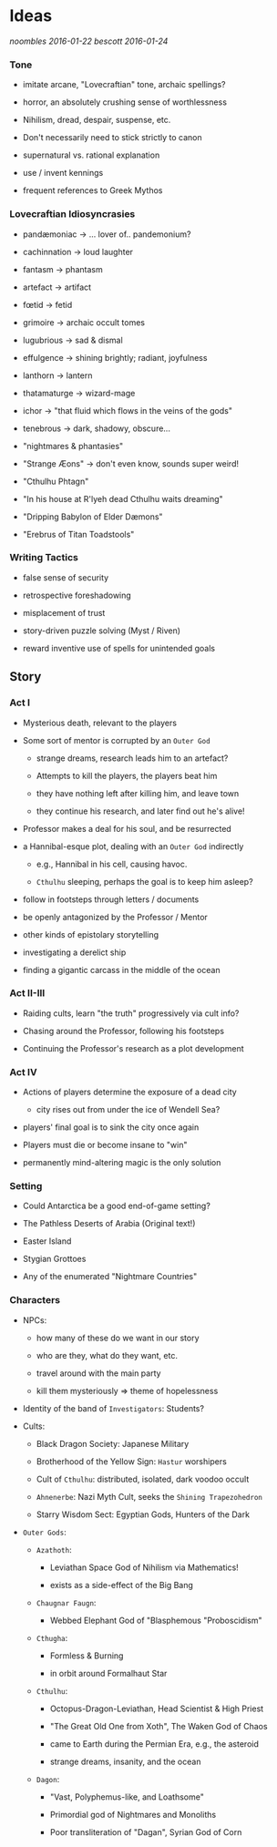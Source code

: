 
Ideas
=====

_noombles 2016-01-22_
_bescott 2016-01-24_


### Tone ###

- imitate arcane, "Lovecraftian" tone, archaic spellings?

- horror, an absolutely crushing sense of worthlessness

- Nihilism, dread, despair, suspense, etc.

- Don't necessarily need to stick strictly to canon

- supernatural vs. rational explanation

- use / invent kennings

- frequent references to Greek Mythos


### Lovecraftian Idiosyncrasies ###

- pandæmoniac -> ... lover of.. pandemonium?

- cachinnation -> loud laughter

- fantasm -> phantasm

- artefact -> artifact

- fœtid -> fetid

- grimoire -> archaic occult tomes

- lugubrious -> sad & dismal

- effulgence -> shining brightly; radiant, joyfulness

- lanthorn -> lantern

- thatamaturge -> wizard-mage

- ichor -> "that fluid which flows in the veins of the gods"

- tenebrous -> dark, shadowy, obscure...

- "nightmares & phantasies"

- "Strange Æons" -> don't even know, sounds super weird!

- "Cthulhu Phtagn"

- "In his house at R'lyeh dead Cthulhu waits dreaming"

- "Dripping Babylon of Elder Dæmons"

- "Erebrus of Titan Toadstools"


### Writing Tactics ###

- false sense of security

- retrospective foreshadowing

- misplacement of trust

- story-driven puzzle solving (Myst / Riven)

- reward inventive use of spells for unintended goals


Story
-----


### Act I ###

- Mysterious death, relevant to the players

- Some sort of mentor is corrupted by an `Outer God`

  * strange dreams, research leads him to an artefact?

  * Attempts to kill the players, the players beat him

  * they have nothing left after killing him, and leave town

  * they continue his research, and later find out he's alive!

- Professor makes a deal for his soul, and be resurrected

- a Hannibal-esque plot, dealing with an `Outer God` indirectly

  * e.g., Hannibal in his cell, causing havoc.

  * `Cthulhu` sleeping, perhaps the goal is to keep him asleep?

- follow in footsteps through letters / documents

- be openly antagonized by the Professor / Mentor

- other kinds of epistolary storytelling

- investigating a derelict ship

- finding a gigantic carcass in the middle of the ocean


### Act II-III ###

- Raiding cults, learn "the truth" progressively via cult info?

- Chasing around the Professor, following his footsteps

- Continuing the Professor's research as a plot development


### Act IV ###

- Actions of players determine the exposure of a dead city

  * city rises out from under the ice of Wendell Sea?

- players' final goal is to sink the city once again

- Players must die or become insane to "win"

- permanently mind-altering magic is the only solution


### Setting ###

- Could Antarctica be a good end-of-game setting?

- The Pathless Deserts of Arabia (Original text!)

- Easter Island

- Stygian Grottoes

- Any of the enumerated "Nightmare Countries"


### Characters ###

- NPCs:

  * how many of these do we want in our story

  * who are they, what do they want, etc.

  * travel around with the main party

  * kill them mysteriously => theme of hopelessness

- Identity of the band of `Investigators`: Students?

- Cults:

  * Black Dragon Society: Japanese Military

  * Brotherhood of the Yellow Sign: `Hastur` worshipers

  * Cult of `Cthulhu`: distributed, isolated, dark voodoo occult

  * `Ahnenerbe`: Nazi Myth Cult, seeks the `Shining Trapezohedron`

  * Starry Wisdom Sect: Egyptian Gods, Hunters of the Dark

- `Outer Gods`:

  * `Azathoth`:

      + Leviathan Space God of Nihilism via Mathematics!

      + exists as a side-effect of the Big Bang

  * `Chaugnar Faugn`:

      + Webbed Elephant God of "Blasphemous "Proboscidism"

  * `Cthugha`:

      + Formless & Burning

      + in orbit around Formalhaut Star

  * `Cthulhu`:

      + Octopus-Dragon-Leviathan, Head Scientist & High Priest

      + "The Great Old One from Xoth", The Waken God of Chaos

      + came to Earth during the Permian Era, e.g., the asteroid

      + strange dreams, insanity, and the ocean

  * `Dagon`:

      + "Vast, Polyphemus-like, and Loathsome"

      + Primordial god of Nightmares and Monoliths

      + Poor transliteration of "Dagan", Syrian God of Corn


